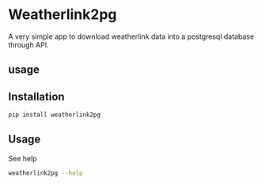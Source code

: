 # Weatherlink2pg

A very simple app to download weatherlink data into a postgresql database through API.

## usage

## Installation

```sh
pip install weatherlink2pg
```

## Usage

See help

```sh
weatherlink2pg --help
```
